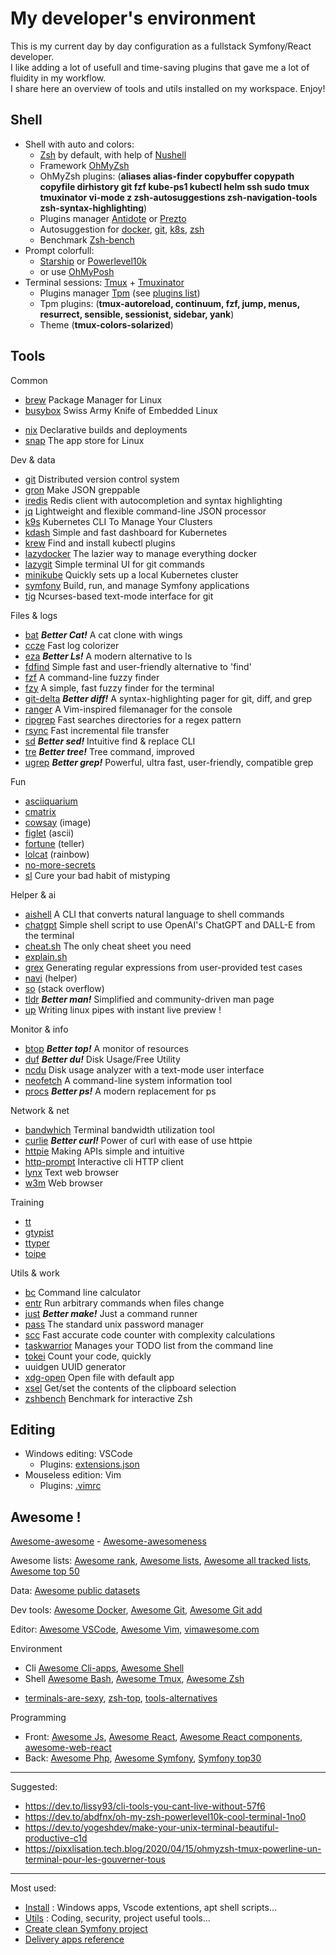 # My developer's environment

This is my current day by day configuration as a fullstack Symfony/React developer.      
I like adding a lot of usefull and time-saving plugins that gave me a lot of fluidity in my workflow.    
I share here an overview of tools and utils installed on my workspace. Enjoy!   

## Shell

- Shell with auto and colors:
  + [Zsh](https://wiki.ubuntu-fr.org/zsh) by default, with help of [Nushell](https://www.nushell.sh)
  + Framework [OhMyZsh](https://ohmyz.sh)
  + OhMyZsh plugins: (**aliases alias-finder copybuffer copypath copyfile dirhistory git fzf kube-ps1 kubectl helm ssh sudo tmux tmuxinator vi-mode z zsh-autosuggestions zsh-navigation-tools zsh-syntax-highlighting**)  
  + Plugins manager [Antidote](https://getantidote.github.io) or [Prezto](https://github.com/sorin-ionescu/prezto)
  + Autosuggestion for [docker](https://docs.docker.com/engine/cli/completion), [git](https://github.com/git/git/blob/master/contrib/completion/git-completion.bash), [k8s](https://kubernetes.io/fr/docs/tasks/tools/install-kubectl/#kubectl-autocompletion-2), [zsh](https://github.com/zsh-users/zsh-autosuggestions)
  + Benchmark [Zsh-bench](https://github.com/romkatv/zsh-bench)
- Prompt colorfull:
  + [Starship](https://starship.rs) or [Powerlevel10k](https://github.com/romkatv/powerlevel10k)
  + or use [OhMyPosh](https://ohmyposh.dev)
- Terminal sessions: [Tmux](https://doc.ubuntu-fr.org/tmux) + [Tmuxinator](https://github.com/tmuxinator/tmuxinator)
  + Plugins manager [Tpm](https://github.com/tmux-plugins/tpm) (see [plugins list](https://github.com/tmux-plugins/list))
  + Tpm plugins: (**tmux-autoreload, continuum, fzf, jump, menus, resurrect, sensible, sessionist, sidebar, yank**) 
  + Theme (**tmux-colors-solarized**)
 
## Tools
 
Common
- [brew](https://brew.sh) Package Manager for Linux
- [busybox](https://busybox.net) Swiss Army Knife of Embedded Linux
+ [nix](https://nixos.org) Declarative builds and deployments
+ [snap](https://snapcraft.io) The app store for Linux

Dev & data  
- [git](https://git-scm.com) Distributed version control system
- [gron](https://github.com/tomnomnom/gron) Make JSON greppable
- [iredis](https://github.com/laixintao/iredis) Redis client with autocompletion and syntax highlighting
- [jq](https://jqlang.github.io/jq) Lightweight and flexible command-line JSON processor
- [k9s](https://github.com/derailed/k9s) Kubernetes CLI To Manage Your Clusters
- [kdash](https://github.com/kdash-rs/kdash) Simple and fast dashboard for Kubernetes 
- [krew](https://krew.sigs.k8s.io) Find and install kubectl plugins 
- [lazydocker](https://github.com/jesseduffield/lazydocker) The lazier way to manage everything docker 
- [lazygit](https://github.com/jesseduffield/lazygit) Simple terminal UI for git commands
- [minikube](https://minikube.sigs.k8s.io) Quickly sets up a local Kubernetes cluster
- [symfony](https://symfony.com/download) Build, run, and manage Symfony applications
- [tig](https://jonas.github.io/tig) Ncurses-based text-mode interface for git

Files & logs
+ [bat](https://github.com/sharkdp/bat) **_Better Cat!_** A cat clone with wings
+ [ccze](https://github.com/cornet/ccze) Fast log colorizer
+ [eza](https://github.com/eza-community/eza) **_Better Ls!_** A modern alternative to ls 
+ [fdfind](https://github.com/sharkdp/fd) Simple fast and user-friendly alternative to 'find'
+ [fzf](https://github.com/junegunn/fzf) A command-line fuzzy finder 
+ [fzy](https://github.com/jhawthorn/fzy) A simple, fast fuzzy finder for the terminal
+ [git-delta](https://dandavison.github.io/delta) **_Better diff!_** A syntax-highlighting pager for git, diff, and grep
+ [ranger](https://github.com/ranger/ranger) A Vim-inspired filemanager for the console 
+ [ripgrep](https://github.com/BurntSushi/ripgrep) Fast searches directories for a regex pattern
+ [rsync](https://rsync.samba.org) Fast incremental file transfer
+ [sd](https://github.com/chmln/sd) **_Better sed!_** Intuitive find & replace CLI
+ [tre](https://github.com/dduan/tre) **_Better tree!_** Tree command, improved
+ [ugrep](https://ugrep.com) **_Better grep!_** Powerful, ultra fast, user-friendly, compatible grep

Fun  
+ [asciiquarium](https://github.com/cmatsuoka/asciiquarium)
+ [cmatrix](https://github.com/abishekvashok/cmatrix)
+ [cowsay](https://github.com/tnalpgge/rank-amateur-cowsay) (image)
+ [figlet](http://www.figlet.org) (ascii)
+ [fortune](https://doc.ubuntu-fr.org/fortune) (teller)
+ [lolcat](https://github.com/busyloop/lolcat) (rainbow)
+ [no-more-secrets](https://github.com/bartobri/no-more-secrets)
+ [sl](https://github.com/mtoyoda/sl) Cure your bad habit of mistyping

Helper & ai
* [aishell](https://github.com/BuilderIO/ai-shell) A CLI that converts natural language to shell commands
* [chatgpt](https://github.com/0xacx/chatGPT-shell-cli) Simple shell script to use OpenAI's ChatGPT and DALL-E from the terminal
* [cheat.sh](https://github.com/chubin/cheat.sh) The only cheat sheet you need
* [explain.sh](https://github.com/benjamine/explain.sh)
* [grex](https://github.com/pemistahl/grex) Generating regular expressions from user-provided test cases 
* [navi](https://github.com/denisidoro/navi) (helper)
* [so](https://github.com/samtay/so) (stack overflow)
* [tldr](https://tldr.sh) **_Better man!_** Simplified and community-driven man page
* [up](https://github.com/akavel/up) Writing linux pipes with instant live preview !

Monitor & info  
+ [btop](https://github.com/aristocratos/btop) **_Better top!_** A monitor of resources 
+ [duf](https://github.com/muesli/duf) **_Better du!_** Disk Usage/Free Utility
+ [ncdu](https://dev.yorhel.nl/ncdu) Disk usage analyzer with a text-mode user interface
+ [neofetch](https://github.com/dylanaraps/neofetch) A command-line system information tool
+ [procs](https://github.com/dalance/procs) **_Better ps!_** A modern replacement for ps

Network & net
+ [bandwhich](https://github.com/imsnif/bandwhich) Terminal bandwidth utilization tool 
+ [curlie](https://github.com/rs/curlie) **_Better curl!_** Power of curl with ease of use httpie
+ [httpie](https://httpie.io) Making APIs simple and intuitive
+ [http-prompt](https://http-prompt.com) Interactive cli HTTP client
+ [lynx](https://lynx.invisible-island.net) Text web browser
+ [w3m](https://doc.ubuntu-fr.org/w3m) Web browser

Training
+ [tt](https://github.com/lemnos/tt)
+ [gtypist](https://www.gnu.org/software/gtypist)
+ [ttyper](https://github.com/max-niederman/ttyper)
+ [toipe](https://github.com/Samyak2/toipe)

Utils & work
+ [bc](https://doc.ubuntu-fr.org/bc) Command line calculator
+ [entr](https://github.com/eradman/entr) Run arbitrary commands when files change
+ [just](https://github.com/casey/just) **_Better make!_** Just a command runner
+ [pass](https://passwordstore.org) The standard unix password manager
+ [scc](https://github.com/boyter/scc) Fast accurate code counter with complexity calculations
+ [taskwarrior](https://taskwarrior.org) Manages your TODO list from the command line
+ [tokei](https://github.com/XAMPPRocky/tokei) Count your code, quickly
+ uuidgen UUID generator
+ [xdg-open](https://doc.ubuntu-fr.org/xdg-open) Open file with default app
+ [xsel](http://www.kfish.org/software/xsel) Get/set the contents of the clipboard selection
+ [zshbench](https://github.com/romkatv/zsh-bench) Benchmark for interactive Zsh


## Editing

- Windows editing: VSCode
  + Plugins: [extensions.json](https://github.com/cylmat/docs/blob/main/install/.vscode/extensions.json)
- Mouseless edition: Vim
  + Plugins: [.vimrc](https://github.com/cylmat/docs/blob/main/install/.home/.vimrc)

## Awesome !

[Awesome-awesome](https://github.com/emijrp/awesome-awesome) - [Awesome-awesomeness](https://github.com/bayandin/awesome-awesomeness)

Awesome lists: [Awesome rank](https://awesomerank.github.io), [Awesome lists](https://github.com/sindresorhus/awesome), [Awesome all tracked lists](https://www.trackawesomelist.com/#all-tracked-list), [Awesome top 50](https://www.trackawesomelist.com/#top-50-awesome-list)

Data: [Awesome public datasets](https://github.com/awesomedata/awesome-public-datasets)

Dev tools: [Awesome Docker](https://github.com/veggiemonk/awesome-docker), [Awesome Git](https://github.com/dictcp/awesome-git), [Awesome Git add](https://project-awesome.org/stevemao/awesome-git-addons)

Editor: [Awesome VSCode](https://github.com/viatsko/awesome-vscode), [Awesome Vim](https://github.com/akrawchyk/awesome-vim), [vimawesome.com](https://vimawesome.com)

Environment
- Cli [Awesome Cli-apps](https://github.com/agarrharr/awesome-cli-apps), [Awesome Shell](https://awesomerank.github.io/lists/alebcay/awesome-shell.html)
- Shell [Awesome Bash](https://github.com/awesome-lists/awesome-bash), [Awesome Tmux](https://github.com/rothgar/awesome-tmux), [Awesome Zsh](https://awesomerank.github.io/lists/unixorn/awesome-zsh-plugins.html)
+ [terminals-are-sexy](https://github.com/k4m4/terminals-are-sexy), [zsh-top](https://safjan.com/top-popular-zsh-plugins-on-github-2023), [tools-alternatives](https://github.com/mayfrost/guides/blob/master/ALTERNATIVES.md)

Programming
- Front: [Awesome Js](https://github.com/sorrycc/awesome-javascript), [Awesome React](https://github.com/enaqx/awesome-react), [Awesome React components](https://github.com/brillout/awesome-react-components), [awesome-web-react](https://awesome-web-react.js.org)
- Back: [Awesome Php](https://github.com/ziadoz/awesome-php), [Awesome Symfony](https://github.com/sitepoint-editors/awesome-symfony), [Symfony top30](https://symfony.com/blog/the-30-most-useful-symfony-bundles-and-making-them-even-better)

---
Suggested:
- https://dev.to/lissy93/cli-tools-you-cant-live-without-57f6
- https://dev.to/abdfnx/oh-my-zsh-powerlevel10k-cool-terminal-1no0
- https://dev.to/yogeshdev/make-your-unix-terminal-beautiful-productive-c1d
- https://pixxlisation.tech.blog/2020/04/15/ohmyzsh-tmux-powerline-un-terminal-pour-les-gouverner-tous

---
Most used:
- [Install](https://github.com/cylmat/docs/tree/main/install) : Windows apps, Vscode extentions, apt shell scripts... 
- [Utils](https://github.com/cylmat/docs/tree/main/utils) : Coding, security, project useful tools...
- [Create clean Symfony project](https://github.com/cylmat/docs/blob/main/install/script/create-symfony-project.sh)
- [Delivery apps reference](https://github.com/cylmat/docs/blob/main/Form/Archilog/Cloud-Delivery-Models.png)

